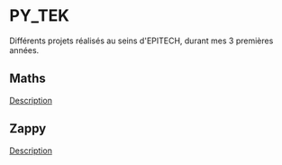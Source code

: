 # PY_TEK
Différents projets réalisés au seins d'EPITECH, durant mes 3 premières années.

## Maths
[Description]()

## Zappy
[Description]()
